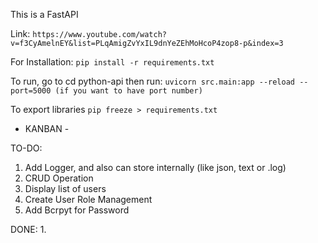 This is a FastAPI

Link:
``
https://www.youtube.com/watch?v=f3CyAmelnEY&list=PLqAmigZvYxIL9dnYeZEhMoHcoP4zop8-p&index=3
``


For Installation:
``
pip install -r requirements.txt
``

To run, go to cd python-api then run:
``
uvicorn src.main:app --reload --port=5000 (if you want to have port number)
``

To export libraries
``
pip freeze > requirements.txt
``

- KANBAN - 

TO-DO:
1. Add Logger, and also can store internally (like json, text or .log)
2. CRUD Operation
3. Display list of users
4. Create User Role Management
5. Add Bcrpyt for Password

DONE:
1.

